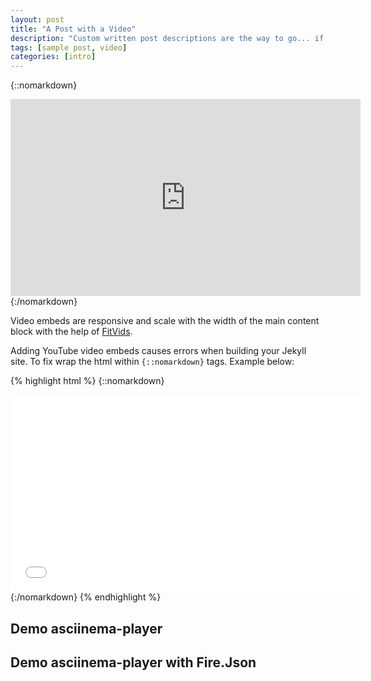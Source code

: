```yaml
---
layout: post
title: "A Post with a Video"
description: "Custom written post descriptions are the way to go... if you're not lazy."
tags: [sample post, video]
categories: [intro]
---
```


{::nomarkdown}
<iframe width="560" height="315" src="https://www.youtube.com/embed/OXFCSBdJUx8" frameborder="0" allowfullscreen></iframe>
{:/nomarkdown}

Video embeds are responsive and scale with the width of the main content block with the help of [FitVids](http://fitvidsjs.com/).


<!-- more -->


Adding YouTube video embeds causes errors when building your Jekyll site. To fix wrap the html within `{::nomarkdown}` tags. Example below:

{% highlight html %}
{::nomarkdown}
<iframe width="560" height="315" src="//www.youtube.com/embed/SU3kYxJmWuQ" frameborder="0" allowfullscreen></iframe>
{:/nomarkdown}
{% endhighlight %}

## Demo asciinema-player

<asciinema-player src="/asciinema/demo.cast"></asciinema-player>

## Demo asciinema-player with Fire.Json

<asciinema-player src="/asciinema/fire.json"></asciinema-player>




